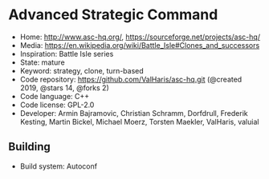 # Advanced Strategic Command

- Home: http://www.asc-hq.org/, https://sourceforge.net/projects/asc-hq/
- Media: https://en.wikipedia.org/wiki/Battle_Isle#Clones_and_successors
- Inspiration: Battle Isle series
- State: mature
- Keyword: strategy, clone, turn-based
- Code repository: https://github.com/ValHaris/asc-hq.git (@created 2019, @stars 14, @forks 2)
- Code language: C++
- Code license: GPL-2.0
- Developer: Armin Bajramovic, Christian Schramm, Dorfdrull, Frederik Kesting, Martin Bickel, Michael Moerz, Torsten Maekler, ValHaris, valuial

## Building

- Build system: Autoconf
